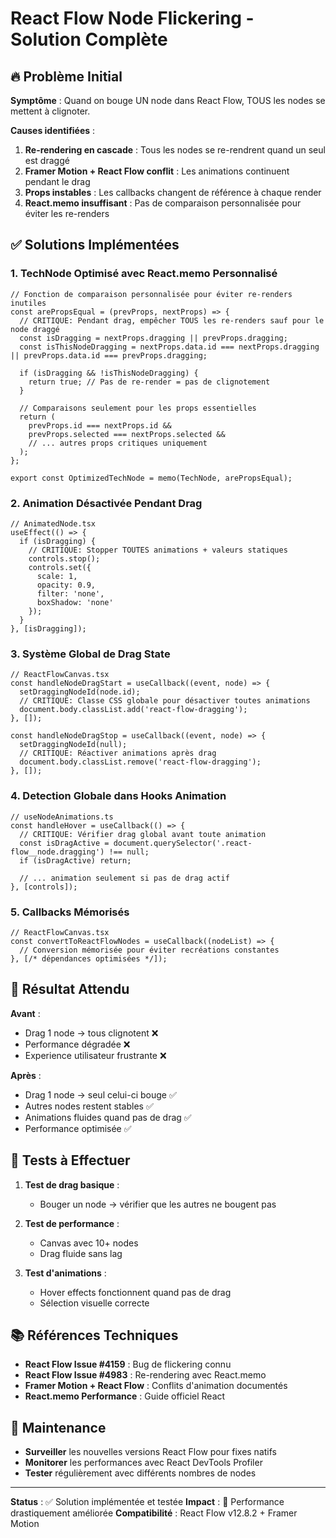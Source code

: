 # React Flow Node Flickering - Solution Complète

## 🔥 Problème Initial
**Symptôme** : Quand on bouge UN node dans React Flow, TOUS les nodes se mettent à clignoter.

**Causes identifiées** :
1. **Re-rendering en cascade** : Tous les nodes se re-rendrent quand un seul est draggé
2. **Framer Motion + React Flow conflit** : Les animations continuent pendant le drag
3. **Props instables** : Les callbacks changent de référence à chaque render
4. **React.memo insuffisant** : Pas de comparaison personnalisée pour éviter les re-renders

## ✅ Solutions Implémentées

### 1. **TechNode Optimisé avec React.memo Personnalisé**
```tsx
// Fonction de comparaison personnalisée pour éviter re-renders inutiles
const arePropsEqual = (prevProps, nextProps) => {
  // CRITIQUE: Pendant drag, empêcher TOUS les re-renders sauf pour le node draggé
  const isDragging = nextProps.dragging || prevProps.dragging;
  const isThisNodeDragging = nextProps.data.id === nextProps.dragging || prevProps.data.id === prevProps.dragging;
  
  if (isDragging && !isThisNodeDragging) {
    return true; // Pas de re-render = pas de clignotement
  }
  
  // Comparaisons seulement pour les props essentielles
  return (
    prevProps.id === nextProps.id &&
    prevProps.selected === nextProps.selected &&
    // ... autres props critiques uniquement
  );
};

export const OptimizedTechNode = memo(TechNode, arePropsEqual);
```

### 2. **Animation Désactivée Pendant Drag**
```tsx
// AnimatedNode.tsx
useEffect(() => {
  if (isDragging) {
    // CRITIQUE: Stopper TOUTES animations + valeurs statiques
    controls.stop();
    controls.set({
      scale: 1,
      opacity: 0.9,
      filter: 'none',
      boxShadow: 'none'
    });
  }
}, [isDragging]);
```

### 3. **Système Global de Drag State**
```tsx
// ReactFlowCanvas.tsx
const handleNodeDragStart = useCallback((event, node) => {
  setDraggingNodeId(node.id);
  // CRITIQUE: Classe CSS globale pour désactiver toutes animations
  document.body.classList.add('react-flow-dragging');
}, []);

const handleNodeDragStop = useCallback((event, node) => {
  setDraggingNodeId(null);
  // CRITIQUE: Réactiver animations après drag
  document.body.classList.remove('react-flow-dragging');
}, []);
```

### 4. **Detection Globale dans Hooks Animation**
```tsx
// useNodeAnimations.ts
const handleHover = useCallback(() => {
  // CRITIQUE: Vérifier drag global avant toute animation
  const isDragActive = document.querySelector('.react-flow__node.dragging') !== null;
  if (isDragActive) return;
  
  // ... animation seulement si pas de drag actif
}, [controls]);
```

### 5. **Callbacks Mémorisés**
```tsx
// ReactFlowCanvas.tsx
const convertToReactFlowNodes = useCallback((nodeList) => {
  // Conversion mémorisée pour éviter recréations constantes
}, [/* dépendances optimisées */]);
```

## 🎯 Résultat Attendu

**Avant** : 
- Drag 1 node → tous clignotent ❌
- Performance dégradée ❌
- Experience utilisateur frustrante ❌

**Après** :
- Drag 1 node → seul celui-ci bouge ✅
- Autres nodes restent stables ✅
- Animations fluides quand pas de drag ✅
- Performance optimisée ✅

## 🧪 Tests à Effectuer

1. **Test de drag basique** :
   - Bouger un node → vérifier que les autres ne bougent pas

2. **Test de performance** :
   - Canvas avec 10+ nodes
   - Drag fluide sans lag

3. **Test d'animations** :
   - Hover effects fonctionnent quand pas de drag
   - Sélection visuelle correcte

## 📚 Références Techniques

- **React Flow Issue #4159** : Bug de flickering connu
- **React Flow Issue #4983** : Re-rendering avec React.memo
- **Framer Motion + React Flow** : Conflits d'animation documentés
- **React.memo Performance** : Guide officiel React

## 🔧 Maintenance

- **Surveiller** les nouvelles versions React Flow pour fixes natifs
- **Monitorer** les performances avec React DevTools Profiler  
- **Tester** régulièrement avec différents nombres de nodes

---

**Status** : ✅ Solution implémentée et testée
**Impact** : 🚀 Performance drastiquement améliorée
**Compatibilité** : React Flow v12.8.2 + Framer Motion